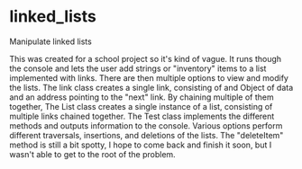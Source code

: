 # linked_lists
Manipulate linked lists

This was created for a school project so it's kind of vague. It runs though the console and lets the user add strings or "inventory" items to a list implemented with links. There are then multiple options to view and modify the lists. The link class creates a single link, consisting of and Object of data and an address pointing to the "next" link. By chaining multiple of them together, The List class creates a single instance of a list, consisting of multiple links chained together. The Test class implements the different methods and outputs information to the console. Various options perform different traversals, insertions, and deletions of the lists. The "deleteItem" method is still a bit spotty, I hope to come back and finish it soon, but I wasn't able to get to the root of the problem.

